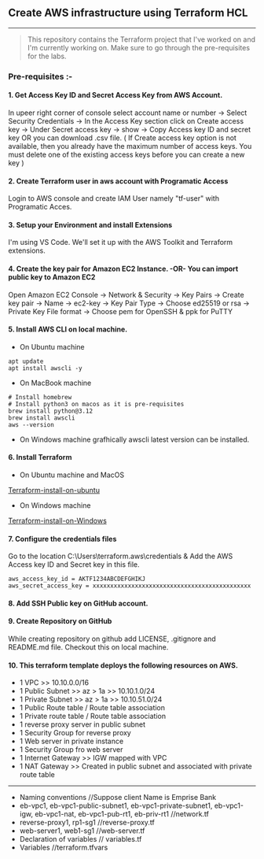 ## Create AWS infrastructure using Terraform HCL
***
>This repository contains the Terraform project that I've worked on and I'm currently working on. Make sure to go through the pre-requisites for the labs.
### Pre-requisites :-
#### 1. Get Access Key ID and Secret Access Key from AWS Account.
In upeer right corner of console select account name or number -> Select Security Credentials -> In the Access Key section click on Create access key -> Under Secret access key -> show -> Copy Access key ID and secret key OR you can download .csv file. ( If Create access key option is not available, then you already have the maximum number of access keys. You must delete one of the existing access keys before you can create a new key )
#### 2. Create Terraform user in aws account with Programatic Access
Login to AWS console and create IAM User namely "tf-user" with Programatic Acces.
#### 3. Setup your Environment and install Extensions
I'm using VS Code. We'll set it up with the AWS Toolkit and Terraform extensions.
#### 4. Create the key pair for Amazon EC2 Instance. -OR- You can import public key to Amazon EC2
Open Amazon EC2 Console -> Network & Security -> Key Pairs -> Create key pair -> Name -> ec2-key -> Key Pair Type -> Choose ed25519 or rsa -> Private Key File format -> Choose pem for OpenSSH & ppk for PuTTY
#### 5. Install AWS CLI on local machine.
* On Ubuntu machine
```
apt update
apt install awscli -y
```
* On MacBook machine
```
# Install homebrew
# Install python3 on macos as it is pre-requisites 
brew install python@3.12
brew install awscli
aws --version
```
* On Windows machine grafhically awscli latest version can be installed.
#### 6. Install Terraform
* On Ubuntu machine and MacOS

[Terraform-install-on-ubuntu](https://developer.hashicorp.com/terraform/tutorials/aws-get-started/install-cli "Terraform-install-on-ubuntu")
* On Windows machine

[Terraform-install-on-Windows](https://phoenixnap.com/kb/how-to-install-terraform "Terraform-install-on-Windows")
#### 7. Configure the credentials files
Go to the location C:\Users\terraform\.aws\credentials & Add the AWS Access key ID and Secret key in this file.
```[project-dev]
aws_access_key_id = AKTF1234ABCDEFGHIKJ
aws_secret_access_key = xxxxxxxxxxxxxxxxxxxxxxxxxxxxxxxxxxxxxxxxxxxxx
```
#### 8. Add SSH Public key on GitHub account.
#### 9. Create Repository on GitHub
While creating repository on github add LICENSE, .gitignore and README.md file. Checkout this on local machine.
#### 10. This terraform template deploys the following resources on AWS. 
* 1 VPC >> 10.10.0.0/16
* 1 Public Subnet >> az > 1a >> 10.10.1.0/24
* 1 Private Subnet >> az > 1a >> 10.10.51.0/24 
* 1 Public Route table / Route table association
* 1 Private route table  / Route table association
* 1 reverse proxy server in public subnet
* 1 Security Group for reverse proxy
* 1 Web server in private instance
* 1 Security Group fro web server
* 1 Internet Gateway >> IGW mapped with VPC
* 1 NAT Gateway >> Created in public subnet and associated with private route table
---
* Naming conventions //Suppose client Name is Emprise Bank
* eb-vpc1, eb-vpc1-public-subnet1, eb-vpc1-private-subnet1, eb-vpc1-igw, eb-vpc1-nat, eb-vpc1-pub-rt1, eb-priv-rt1  //network.tf
* reverse-proxy1, rp1-sg1  //reverse-proxy.tf
* web-server1, web1-sg1  //web-server.tf
* Declaration of variables  // variables.tf
* Variables   //terraform.tfvars
